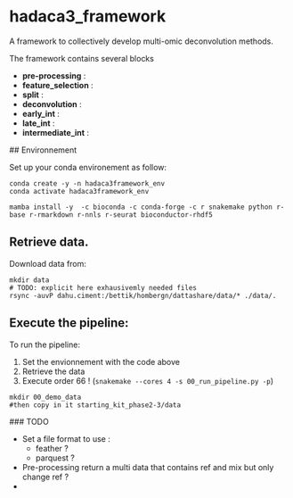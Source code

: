 # hadaca3_framework

A framework to collectively develop multi-omic deconvolution methods.

The framework contains several blocks

- **pre-processing** : 
- **feature_selection** :
- **split** : 
- **deconvolution** :
- **early_int** : 
- **late_int** : 
- **intermediate_int** : 




## Environnement

Set up your conda environement as follow:
```
conda create -y -n hadaca3framework_env
conda activate hadaca3framework_env

mamba install -y  -c bioconda -c conda-forge -c r snakemake python r-base r-rmarkdown r-nnls r-seurat bioconductor-rhdf5
```

<!-- r-clue r-coda.base r-ggpubr bioconductor-complexheatmap bioconductor-mofa2 r-viridis r-magrittr r-dplyr r-nnls graphviz r-tictoc  graphviz python-kaleido tenacity plotly r-bisquerna r-extraDistr r-MASS r-EPIC r-fmsb bioconductor-toast bioconductor-omicade4 r-mixomics r-mixkernel rpy2 scikit-learn keras tensorflow bioconductor-viper bioconductor-ADImpute r-WGCNA r-see r-ggfortify -->

## Retrieve data. 
Download data from: 
```
mkdir data
# TODO: explicit here exhausivemly needed files
rsync -auvP dahu.ciment:/bettik/hombergn/dattashare/data/* ./data/.  
```

## Execute the pipeline: 
To run the pipeline: 
1. Set the envionnement with the code above
2. Retrieve the data 
3. Execute order 66 ! (`snakemake --cores 4 -s 00_run_pipeline.py -p`)


```
mkdir 00_demo_data
#then copy in it starting_kit_phase2-3/data
```





### TODO 

* Set a file format to use : 
  * feather ? 
  * parquest  ?
* Pre-processing return a multi data that contains ref and mix but only change ref ?  
* 
